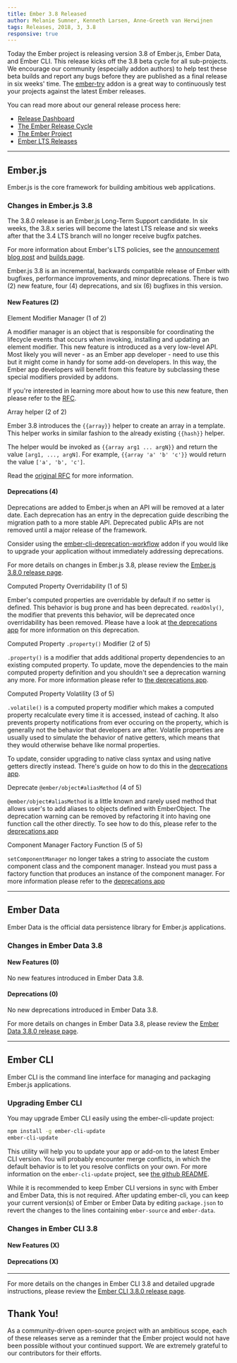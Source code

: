```yaml
---
title: Ember 3.8 Released
author: Melanie Sumner, Kenneth Larsen, Anne-Greeth van Herwijnen
tags: Releases, 2018, 3, 3.8
responsive: true
---
```


Today the Ember project is releasing version 3.8 of Ember.js, Ember Data, and Ember CLI. This release kicks off the 3.8 beta cycle for all sub-projects. We encourage our community (especially addon authors) to help test these beta builds and report any bugs before they are published as a final release in six weeks' time. The [ember-try](https://github.com/ember-cli/ember-try) addon is a great way to continuously test your projects against the latest Ember releases.

You can read more about our general release process here:

- [Release Dashboard](http://emberjs.com/builds/)
- [The Ember Release Cycle](http://emberjs.com/blog/2013/09/06/new-ember-release-process.html)
- [The Ember Project](http://emberjs.com/blog/2015/06/16/ember-project-at-2-0.html)
- [Ember LTS Releases](http://emberjs.com/blog/2016/02/25/announcing-embers-first-lts.html)

---

## Ember.js

Ember.js is the core framework for building ambitious web applications.

### Changes in Ember.js 3.8

The 3.8.0 release is an Ember.js Long-Term Support candidate. In six weeks, the 3.8.x series will become the latest LTS release and six weeks after that the 3.4 LTS branch will no longer receive bugfix patches.

For more information about Ember's LTS policies, see the [announcement blog post](http://emberjs.com/blog/2016/02/25/announcing-embers-first-lts.html) and [builds page](http://emberjs.com/builds/).

Ember.js 3.8 is an incremental, backwards compatible release of Ember with bugfixes, performance improvements, and minor deprecations. There is two (2) new feature, four (4) deprecations, and six (6) bugfixes in this version.

#### New Features (2)

Element Modifier Manager (1 of 2)

<!-- alex ignore special -->
A modifier manager is an object that is responsible for coordinating the lifecycle events that occurs when invoking, installing and updating an element modifier. This new feature is introduced as a  very low-level API. Most likely you will never - as an Ember app developer - need to use this but it might come in handy for some add-on developers. In this way, the Ember app developers will benefit from this feature by subclassing these special modifiers provided by addons.

If you're interested in learning more about how to use this new feature, then please refer to the [RFC](https://github.com/emberjs/rfcs/blob/master/text/0373-Element-Modifier-Managers.md).

Array helper (2 of 2)

Ember 3.8 introduces the `{{array}}` helper to create an array in a template. This helper works in similar fashion to the already existing `{{hash}}` helper.

The helper would be invoked as `{{array arg1 ... argN}}` and return the value `[arg1, ..., argN]`. For example, `{{array 'a' 'b' 'c'}}` would return the value `['a', 'b', 'c']`.

Read the [original RFC](https://github.com/emberjs/rfcs/blob/master/text/0318-array-helper.md) for more information.

#### Deprecations (4)

Deprecations are added to Ember.js when an API will be removed at a later date. Each deprecation has an entry in the deprecation guide describing the migration path to a more stable API. Deprecated public APIs are not removed until a major release of the framework.

Consider using the [ember-cli-deprecation-workflow](https://github.com/mixonic/ember-cli-deprecation-workflow) addon if you would like to upgrade your application without immediately addressing deprecations.

For more details on changes in Ember.js 3.8, please review the [Ember.js 3.8.0 release page](https://github.com/emberjs/ember.js/releases/tag/v3.8.0).

Computed Property Overridability (1 of 5)

Ember's computed properties are overridable by default if no setter is defined. This behavior is bug prone and has been deprecated. `readOnly()`, the modifier that prevents this behavior, will be deprecated once overridability has been removed. Please have a look at [the deprecations app](https://emberjs.com/deprecations/v3.x#toc_computed-property-override) for more information on this deprecation.

Computed Property `.property()` Modifier (2 of 5)

`.property()` is a modifier that adds additional property dependencies to an existing computed property. To update, move the dependencies to the main computed property definition and you shouldn't see a deprecation warning any more. For more information please refer to [the deprecations app](https://emberjs.com/deprecations/v3.x#toc_computed-property-property).

Computed Property Volatility (3 of 5)

`.volatile()` is a computed property modifier which makes a computed property recalculate every time it is accessed, instead of caching. It also prevents property notifications from ever occuring on the property, which is generally not the behavior that developers are after. Volatile properties are usually used to simulate the behavior of native getters, which means that they would otherwise behave like normal properties.

To update, consider upgrading to native class syntax and using native getters directly instead. There's guide on how to do this in the [deprecations app](https://emberjs.com/deprecations/v3.x#toc_computed-property-volatile).

Deprecate `@ember/object#aliasMethod` (4 of 5)

`@ember/object#aliasMethod` is a little known and rarely used method that allows user's to add aliases to objects defined with EmberObject. The deprecation warning can be removed by refactoring it into having one function call the other directly. To see how to do this, please refer to the [deprecations app](https://emberjs.com/deprecations/v3.x#toc_object-alias-method)

Component Manager Factory Function (5 of 5)

`setComponentManager` no longer takes a string to associate the custom component class and the component manager. Instead you must pass a factory function that produces an instance of the component manager. For more information please refer to the [deprecations app](https://emberjs.com/deprecations/v3.x#toc_component-manager-string-lookup)


---

## Ember Data

Ember Data is the official data persistence library for Ember.js applications.

### Changes in Ember Data 3.8

#### New Features (0)

No new features introduced in Ember Data 3.8.

#### Deprecations (0)

No new deprecations introduced in Ember Data 3.8.


For more details on changes in Ember Data 3.8, please review the
[Ember Data 3.8.0 release page](https://github.com/emberjs/data/releases/tag/v3.8.0).

---

## Ember CLI

Ember CLI is the command line interface for managing and packaging Ember.js applications.

### Upgrading Ember CLI

You may upgrade Ember CLI easily using the ember-cli-update project:

```bash
npm install -g ember-cli-update
ember-cli-update
```

This utility will help you to update your app or add-on to the latest Ember CLI version. You will probably encounter merge conflicts, in which the default behavior is to let you resolve conflicts on your own. For more information on the `ember-cli-update` project, see [the github README](https://github.com/ember-cli/ember-cli-update).

While it is recommended to keep Ember CLI versions in sync with Ember and Ember Data, this is not required. After updating ember-cli, you can keep your current version(s) of Ember or Ember Data by editing `package.json` to revert the changes to the lines containing `ember-source` and `ember-data`.

### Changes in Ember CLI 3.8

#### New Features (X)


#### Deprecations (X)

---

For more details on the changes in Ember CLI 3.8 and detailed upgrade
instructions, please review the [Ember CLI  3.8.0 release page](https://github.com/ember-cli/ember-cli/releases/tag/v3.8.0).

## Thank You!

As a community-driven open-source project with an ambitious scope, each of these releases serve as a reminder that the Ember project would not have been possible without your continued support. We are extremely grateful to our contributors for their efforts.
